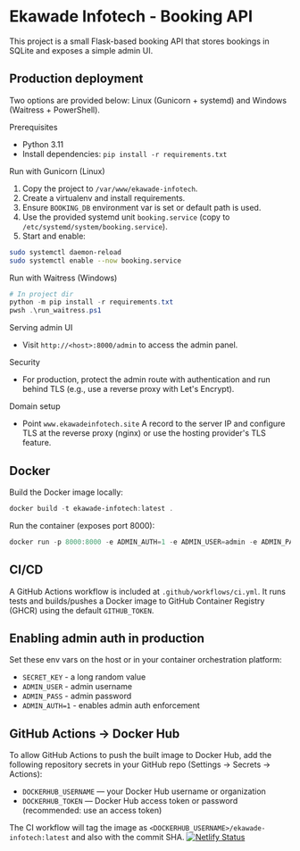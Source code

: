 # Ekawade Infotech - Booking API

This project is a small Flask-based booking API that stores bookings in SQLite and exposes a simple admin UI.

## Production deployment

Two options are provided below: Linux (Gunicorn + systemd) and Windows (Waitress + PowerShell).

Prerequisites
- Python 3.11
- Install dependencies: `pip install -r requirements.txt`

Run with Gunicorn (Linux)

1. Copy the project to `/var/www/ekawade-infotech`.
2. Create a virtualenv and install requirements.
3. Ensure `BOOKING_DB` environment var is set or default path is used.
4. Use the provided systemd unit `booking.service` (copy to `/etc/systemd/system/booking.service`).
5. Start and enable:

```bash
sudo systemctl daemon-reload
sudo systemctl enable --now booking.service
```

Run with Waitress (Windows)

```powershell
# In project dir
python -m pip install -r requirements.txt
pwsh .\run_waitress.ps1
```

Serving admin UI
- Visit `http://<host>:8000/admin` to access the admin panel.

Security
- For production, protect the admin route with authentication and run behind TLS (e.g., use a reverse proxy with Let's Encrypt).

Domain setup
- Point `www.ekawadeinfotech.site` A record to the server IP and configure TLS at the reverse proxy (nginx) or use the hosting provider's TLS feature.

Docker
------

Build the Docker image locally:

```powershell
docker build -t ekawade-infotech:latest .
```

Run the container (exposes port 8000):

```powershell
docker run -p 8000:8000 -e ADMIN_AUTH=1 -e ADMIN_USER=admin -e ADMIN_PASS=s3cr3t ekawade-infotech:latest
```

CI/CD
------

A GitHub Actions workflow is included at `.github/workflows/ci.yml`. It runs tests and builds/pushes a Docker image to GitHub Container Registry (GHCR) using the default `GITHUB_TOKEN`.

Enabling admin auth in production
---------------------------------

Set these env vars on the host or in your container orchestration platform:

- `SECRET_KEY` - a long random value
- `ADMIN_USER` - admin username
- `ADMIN_PASS` - admin password
- `ADMIN_AUTH=1` - enables admin auth enforcement

GitHub Actions -> Docker Hub
----------------------------

To allow GitHub Actions to push the built image to Docker Hub, add the following repository secrets in your GitHub repo (Settings → Secrets → Actions):

- `DOCKERHUB_USERNAME` — your Docker Hub username or organization
- `DOCKERHUB_TOKEN` — Docker Hub access token or password (recommended: use an access token)

The CI workflow will tag the image as `<DOCKERHUB_USERNAME>/ekawade-infotech:latest` and also with the commit SHA.
[![Netlify Status](https://api.netlify.com/api/v1/badges/6b6c731a-a54d-4780-93ea-5c9fa801c5ef/deploy-status)](https://app.netlify.com/projects/ekawadeinfotech/deploys)



